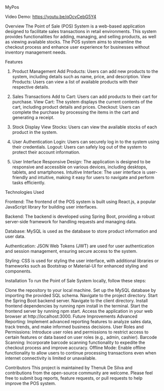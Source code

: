 MyPos

Video Demo: https://youtu.be/qOcvCebG5Y4

Overview
The Point of Sale (POS) System is a web-based application designed to facilitate sales transactions in retail environments. This system provides functionalities for adding, managing, and selling products, as well as viewing available stocks. The POS system aims to streamline the checkout process and enhance user experience for businesses without inventory management needs.

Features
1. Product Management
Add Products: Users can add new products to the system, including details such as name, price, and description.
View Products: Users can view a list of available products with their respective details.

2. Sales Transactions
Add to Cart: Users can add products to their cart for purchase.
View Cart: The system displays the current contents of the cart, including product details and prices.
Checkout: Users can complete the purchase by processing the items in the cart and generating a receipt.

3. Stock Display
View Stocks: Users can view the available stocks of each product in the system.

4. User Authentication
Login: Users can securely log in to the system using their credentials.
Logout: Users can safely log out of the system to protect their account information.

5. User Interface
Responsive Design: The application is designed to be responsive and accessible on various devices, including desktops, tablets, and smartphones.
Intuitive Interface: The user interface is user-friendly and intuitive, making it easy for users to navigate and perform tasks efficiently.

Technologies Used

Frontend: The frontend of the POS system is built using React.js, a popular JavaScript library for building user interfaces.

Backend: The backend is developed using Spring Boot, providing a robust server-side framework for handling requests and managing data.

Database: MySQL is used as the database to store product information and user data.

Authentication: JSON Web Tokens (JWT) are used for user authentication and session management, ensuring secure access to the system.

Styling: CSS is used for styling the user interface, with additional libraries or frameworks such as Bootstrap or Material-UI for enhanced styling and components.

Installation
To run the Point of Sale System locally, follow these steps:

Clone the repository to your local machine.
Set up the MySQL database by importing the provided SQL schema.
Navigate to the project directory.
Start the Spring Boot backend server.
Navigate to the client directory.
Install frontend dependencies by running npm install in the terminal.
Start the frontend server by running npm start.
Access the application in your web browser at http://localhost:3000.
Future Improvements
Advanced Reporting: Implement advanced reporting features to analyze sales data, track trends, and make informed business decisions.
User Roles and Permissions: Introduce user roles and permissions to restrict access to certain features or data based on user roles (e.g., admin, cashier).
Barcode Scanning: Incorporate barcode scanning functionality to expedite the checkout process and improve accuracy.
Offline Mode: Enable offline functionality to allow users to continue processing transactions even when internet connectivity is limited or unavailable.

Contributors
This project is maintained by Thenuk De Silva and contributions from the open-source community are welcome. Please feel free to submit bug reports, feature requests, or pull requests to help improve the POS system.